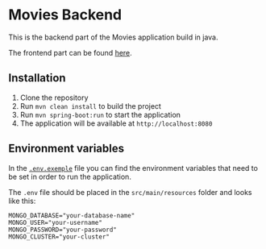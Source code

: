 # Movies Backend
This is the backend part of the Movies application build in java.

The frontend part can be found [here](https://github.com/NamelessProj/movies-frontend).

## Installation
1. Clone the repository
2. Run `mvn clean install` to build the project
3. Run `mvn spring-boot:run` to start the application
4. The application will be available at `http://localhost:8080`

## Environment variables
In the [`.env.exemple`](/src/main/resources/.env.example) file you can find the environment variables that need to be set in order to run the application.

The `.env` file should be placed in the `src/main/resources` folder and looks like this:
```env
MONGO_DATABASE="your-database-name"
MONGO_USER="your-username"
MONGO_PASSWORD="your-password"
MONGO_CLUSTER="your-cluster"
```